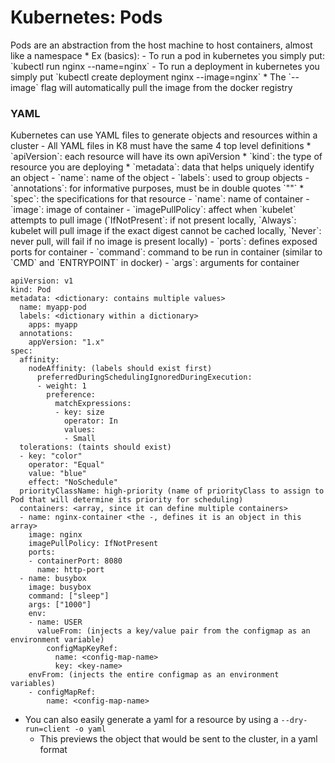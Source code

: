 <h1>Kubernetes: Pods</h1>
Pods are an abstraction from the host machine to host containers, almost like a namespace
* Ex (basics): 
  - To run a pod in kubernetes you simply put: `kubectl run nginx --name=nginx`
  - To run a deployment in kubernetes you simply put `kubectl create deployment nginx --image=nginx`
    * The `--image` flag will automatically pull the image from the docker registry
<h3>YAML</h3>
Kubernetes can use YAML files to generate objects and resources within a cluster
- All YAML files in K8 must have the same 4 top level definitions
  * `apiVersion`: each resource will have its own apiVersion
  * `kind`: the type of resource you are deploying
  * `metadata`: data that helps uniquely identify an object
    - `name`: name of the object
    - `labels`: used to group objects 
    - `annotations`: for informative purposes, must be in double quotes `""`  
  * `spec`: the specifications for that resource
    - `name`: name of container
    - `image`: image of container
    - `imagePullPolicy`: affect when `kubelet` attempts to pull image (`IfNotPresent`: if not present locally, `Always`: kubelet will pull image if the exact digest cannot be cached locally, `Never`: never pull, will fail if no image is present locally)
    - `ports`: defines exposed ports for container
    - `command`: command to be run in container (similar to `CMD` and `ENTRYPOINT` in docker)
    - `args`: arguments for container

```
apiVersion: v1
kind: Pod
metadata: <dictionary: contains multiple values>
  name: myapp-pod
  labels: <dictionary within a dictionary>
    apps: myapp
  annotations:
    appVersion: "1.x"
spec:
  affinity:
    nodeAffinity: (labels should exist first)
      preferredDuringSchedulingIgnoredDuringExecution:
      - weight: 1
        preference:
          matchExpressions:
          - key: size
            operator: In
            values:
            - Small
  tolerations: (taints should exist)
  - key: "color"
    operator: "Equal"
    value: "blue"
    effect: "NoSchedule"
  priorityClassName: high-priority (name of priorityClass to assign to Pod that will determine its priority for scheduling)
  containers: <array, since it can define multiple containers>
  - name: nginx-container <the -, defines it is an object in this array>
    image: nginx
    imagePullPolicy: IfNotPresent
    ports:
    - containerPort: 8080
      name: http-port
  - name: busybox
    image: busybox
    command: ["sleep"]
    args: ["1000"]
    env:
    - name: USER
      valueFrom: (injects a key/value pair from the configmap as an environment variable)
        configMapKeyRef:
          name: <config-map-name>
          key: <key-name>
    envFrom: (injects the entire configmap as an environment variables)
    - configMapRef:
        name: <config-map-name>
```

  * You can also easily generate a yaml for a resource by using a `--dry-run=client -o yaml`
    - This previews the object that would be sent to the cluster, in a yaml format
